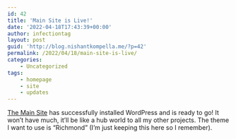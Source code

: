 ```yaml
---
id: 42
title: 'Main Site is Live!'
date: '2022-04-18T17:43:39+00:00'
author: infectiontag
layout: post
guid: 'http://blog.nishantkompella.me/?p=42'
permalink: /2022/04/18/main-site-is-live/
categories:
    - Uncategorized
tags:
    - homepage
    - site
    - updates
---
```


[The Main Site](http://nishantkompella.me) has successfully installed WordPress and is ready to go! It won’t have much, it’ll be like a hub world to all my other projects. The theme I want to use is “Richmond” (I’m just keeping this here so I remember).